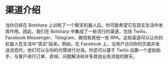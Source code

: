 # 渠道介绍

当你已经在 Botsharp 上训练了一个聊天机器人后，你可能希望它在现实生活中发挥作用。因此，我们在 Botsharp 中集成了一些流行的渠道，包括 Twilio、Facebook Messenger、Telegram、微信和其他一些 RPA。这些渠道可以让你的机器人在生活中“真实”起来。例如，在 Facebook 上，当用户访问你的页面并发送消息时，他们可以与你的代理进行对话。你还可以基于 Twilio 设置一个虚拟助手，与客户进行订单、咨询、问题解决和许多其他业务流程的聊天。